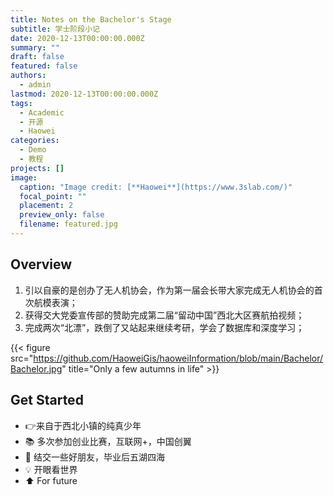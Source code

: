 ```yaml
---
title: Notes on the Bachelor's Stage
subtitle: 学士阶段小记
date: 2020-12-13T00:00:00.000Z
summary: ""
draft: false
featured: false
authors:
  - admin
lastmod: 2020-12-13T00:00:00.000Z
tags:
  - Academic
  - 开源
  - Haowei
categories:
  - Demo
  - 教程
projects: []
image:
  caption: "Image credit: [**Haowei**](https://www.3slab.com/)"
  focal_point: ""
  placement: 2
  preview_only: false
  filename: featured.jpg
---
```

## Overview

1. 引以自豪的是创办了无人机协会，作为第一届会长带大家完成无人机协会的首次航模表演；
2. 获得交大党委宣传部的赞助完成第二届“留动中国”西北大区赛航拍视频；
3. 完成两次“北漂”，跌倒了又站起来继续考研，学会了数据库和深度学习；

{{< figure src="https://github.com/HaoweiGis/haoweiInformation/blob/main/Bachelor/Bachelor.jpg" title="Only a few autumns in life" >}}

## Get Started

* 👉来自于西北小镇的纯真少年
* 📚 多次参加创业比赛，互联网+，中国创翼
* 💬 结交一些好朋友，毕业后五湖四海[](https://discord.gg/z8wNYzb)
* 💡 [](https://github.com/wowchemy/wowchemy-hugo-modules/issues)开眼看世界
* ⬆️ For future